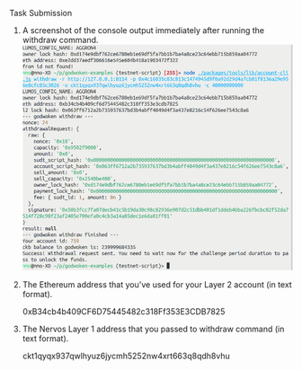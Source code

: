 Task Submission



1. A screenshot of the console output immediately after running the withdraw command.
![](https://github.com/cito-lito/nervos_hackathon/blob/main/task_09/1.png)


2. The Ethereum address that you've used for your Layer 2 account (in text format).

	0xB34cb4b409CF6D75445482c318Ff353E3CDB7825

3. The Nervos Layer 1 address that you passed to withdraw command (in text format).


	ckt1qyqx937qwlhyuz6jycmh5252nw4xrt663q8qdh8vhu
